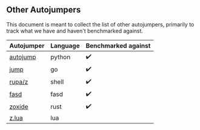 ## Other Autojumpers

This document is meant to collect the list of other autojumpers, primarily to track what we have and haven't benchmarked against.

| Autojumper | Language | Benchmarked against |
| --- | ----------- | ------- |
| [autojump](https://github.com/wting/autojump) | python | :heavy_check_mark: |
| [jump](https://github.com/gsamokovarov/jump) | go | :heavy_check_mark: |
| [rupa/z](https://github.com/rupa/z) | shell | :heavy_check_mark: |
| [fasd](https://github.com/clvv/fasd) | fasd | :heavy_check_mark: |
| [zoxide](https://github.com/ajeetdsouza/zoxide ) | rust | :heavy_check_mark: |
| [z.lua](https://github.com/skywind3000/z.lua) | lua | |
